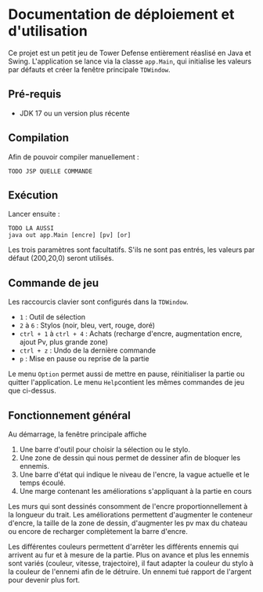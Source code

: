 # Documentation de déploiement et d'utilisation
Ce projet est un petit jeu de Tower Defense entièrement réaslisé en Java et Swing. L'application se lance
via la classe `app.Main`, qui initialise les valeurs par défauts et créer la fenêtre principale `TDWindow`.

## Pré-requis
- JDK 17 ou un version plus récente

## Compilation
Afin de pouvoir compiler manuellement :
```
TODO JSP QUELLE COMMANDE
```

## Exécution
Lancer ensuite :
```
TODO LA AUSSI
java out app.Main [encre] [pv] [or]
```
Les trois paramètres sont facultatifs. S'ils ne sont pas entrés, les valeurs par défaut (200,20,0) seront utilisés.

## Commande de jeu
Les raccourcis clavier sont configurés dans la `TDWindow`.
- `1` : Outil de sélection
- `2` à `6` : Stylos (noir, bleu, vert, rouge, doré)
- `ctrl + 1` à `ctrl + 4` : Achats (recharge d'encre, augmentation encre, ajout Pv, plus grande zone)
- `ctrl + z` : Undo de la dernière commande
- `p` : Mise en pause ou reprise de la partie

Le menu `Option` permet aussi de mettre en pause, réinitialiser la partie ou quitter l'application.
Le menu `Help`contient les mêmes commandes de jeu que ci-dessus.

## Fonctionnement général
Au démarrage, la fenêtre principale affiche
1. Une barre d'outil pour choisir la sélection ou le stylo.
2. Une zone de dessin qui nous permet de dessiner afin de bloquer les ennemis.
3. Une barre d'état qui indique le niveau de l'encre, la vague actuelle et le temps écoulé.
4. Une marge contenant les améliorations s'appliquant à la partie en cours

Les murs qui sont dessinés consomment de l'encre proportionnellement à la longueur du trait. Les améliorations
permettent d'augmenter le conteneur d'encre, la taille de la zone de dessin, d'augmenter les pv max du chateau
ou encore de recharger complètement la barre d'encre.

Les différentes couleurs permettent d'arrêter les différents ennemis qui arrivent au fur et à mesure de la partie.
Plus on avance et plus les ennemis sont variés (couleur, vitesse, trajectoire), il faut adapter la couleur du stylo
à la couleur de l'ennemi afin de le détruire. Un ennemi tué rapport de l'argent pour devenir plus fort.